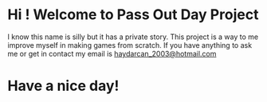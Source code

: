 # Hi ! Welcome to Pass Out Day Project
I know this name is silly but it has a private story.
This project is a way to me improve myself in making games from scratch.
If you have anything to ask me or get in contact my email is haydarcan_2003@hotmail.com
# Have a nice day!
